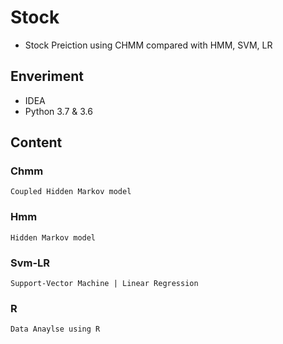 # Stock
- Stock Preiction using CHMM compared with HMM, SVM, LR
## Enveriment
- IDEA
- Python 3.7 & 3.6
## Content
### Chmm  
    Coupled Hidden Markov model
### Hmm
    Hidden Markov model
### Svm-LR
    Support-Vector Machine | Linear Regression
### R
    Data Anaylse using R



